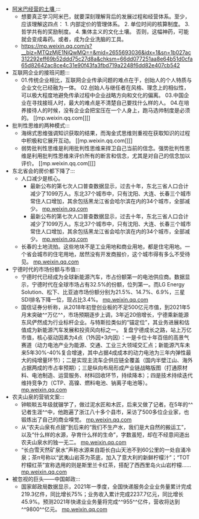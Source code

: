 - [ 阿米巴经营的土壤 ](https://mp.weixin.qq.com/s?__biz=MTQzMjE1NjQwMQ==&mid=2655693036&idx=1&sn=1b027ac312292eff69b52ddd75c27d8a&chksm=66dd077251aa8e64b51d0cfa65d82642ac8ce4c31e90f43fa3fbd719a2248f6dd82e407cb542) :::
    - 想要真正学习阿米巴，就要深刻理解背后的发展过程和经营体系。至少，应该理解这四点：      1. 内部定价的管理体系。      2. 单位时间的核算制度。      3. 哲学共有的奖励制度。      4. 集体主义的文化土壤。      否则，这幅神药，可能就会变成毒药。或者，成为企业洗脑的工具。
    - [ https://mp.weixin.qq.com/s?__biz=MTQzMjE1NjQwMQ==&mid=2655693036&idx=1&sn=1b027ac312292eff69b52ddd75c27d8a&chksm=66dd077251aa8e64b51d0cfa65d82642ac8ce4c31e90f43fa3fbd719a2248f6dd82e407cb542 ](https://www.diigo.com/outliner/diigo_items/904019/12128769/596975943?key=34d57b46e1)
- 互联网企业的接班问题:::
    -   01.传统企业相比，互联网企业传承问题的难点在于，创始人的个人特质与企业文化已经融为一体。   02.创始人与继任者在风格、理念上的相似性，可以极大程度地避免传承过程中企业战略方向和文化的偏离。   03.中国企业在寻找接班人时，最大的难点是不清楚自己要找什么样的人。   04.在培养接待人的时候，没有企业会把宝压在一个人身上，跑马选帅制度是必须的。  [[mp.weixin.qq.com[[[[]](]]]]https://mp.weixin.qq.com/s?__biz=MjM5MTA5MDM3NA==&mid=2651006266&idx=1&sn=e2e476690ee6053814e022830481a4da&chksm=bd4d56938a3adf85fc7bc0342083dd37b68e9bb12ecf0f4d1472e5940a739d49b2b42e489e39)
- 批判性思维的两种模式:::
    -  海绵式思维强调知识获取的结果，而淘金式思维则重视在获取知识的过程中积极和它展开互动。  [[mp.weixin.qq.com[[[[]](]]]]https://mp.weixin.qq.com/s?__biz=MzA4ODM4ODQ3MQ==&mid=2651959849&idx=1&sn=07092e0c0fdd91099b290936970f71a5&chksm=8bcff431bcb87d273a79c2ea573b360dc3a3140a43c7a39b61b16820645ef6a6c448d4077c31)
    -  弱势批判性思维是利用批判性思维来捍卫自己当前的信念。强势批判性思维是利用批判性思维来评价所有的断言和信念，尤其是对自己的信念加以评价。  [[mp.weixin.qq.com[[[[]](]]]]https://mp.weixin.qq.com/s?__biz=MzA4ODM4ODQ3MQ==&mid=2651959849&idx=1&sn=07092e0c0fdd91099b290936970f71a5&chksm=8bcff431bcb87d273a79c2ea573b360dc3a3140a43c7a39b61b16820645ef6a6c448d4077c31)
- 东北省会的房价都下降了:::
    -  人口减少是核心。
        - 最新公布的第七次人口普查数据显示，过去十年，东北三省人口合计减少了1099万人。东北37个城市中，只有沈阳、大连、长春三个城市常住人口增加，其余包括黑龙江省会哈尔滨在内的34个城市，全部减少。  [mp.weixin.qq.com](https://mp.weixin.qq.com/s?__biz=MjM5Nzc3ODkyMA==&amp;mid=2650264960&amp;idx=1&amp;sn=04ab84040d7df0b0e7bc96898a2d8102&amp;chksm=bed7b10789a03811cfaa2405f340e54c74c5bb850691ecee4489b93d8c0ebcc772697aafc305&amp;&amp;xtrack=1&amp;scene=90&amp;subscene=93&amp;sessionid=1624950832&amp;clicktime=1624950949&amp;enterid=1624950949)
        -  最新公布的第七次人口普查数据显示，过去十年，东北三省人口合计减少了1099万人。东北37个城市中，只有沈阳、大连、长春三个城市常住人口增加，其余包括黑龙江省会哈尔滨在内的34个城市，全部减少。  [mp.weixin.qq.com](https://mp.weixin.qq.com/s?__biz=MjM5Nzc3ODkyMA==&mid=2650264960&idx=1&sn=04ab84040d7df0b0e7bc96898a2d8102&chksm=bed7b10789a03811cfaa2405f340e54c74c5bb850691ecee4489b93d8c0ebcc772697aafc305&&xtrack=1&scene=90&subscene=93&sessionid=1624950832&clicktime=1624950949&enterid=1624950949)
    -  长春的土地流拍。这些地块不是工业用地和商业用地，都是住宅用地。一个省会城市的住宅用地，居然没有开发商报价，这个城市得有多么不受待见。  [mp.weixin.qq.com](https://mp.weixin.qq.com/s?__biz=MjM5Nzc3ODkyMA==&mid=2650264960&idx=1&sn=04ab84040d7df0b0e7bc96898a2d8102&chksm=bed7b10789a03811cfaa2405f340e54c74c5bb850691ecee4489b93d8c0ebcc772697aafc305&&xtrack=1&scene=90&subscene=93&sessionid=1624950832&clicktime=1624950949&enterid=1624950949)
- 宁德时代的市场份额与市值:::
    -  宁德时代已经成为全球新能源汽车，市占份额第一的电池供应商。数据显示，宁德时代在全球市场占有32.5%的份额，位列第一。而LG Energy Solution、松下、比亚迪市场份额分别为21.5%、14.7%、6.9%，三星SDI排名下降一位，现占比3.4%。  [mp.weixin.qq.com](https://mp.weixin.qq.com/s?__biz=MzA5MDEzNjQwMA==&mid=2655407036&idx=1&sn=06b4b689f8b34ff358eda94f0ed30dfb&chksm=8ba2a183bcd52895c48e8e4682dde6d3e0ec1182895f2ca6e101e26a1a31e5ecb03092649d0a)
    -  国信证券分析称，从2018年初登创业板的不足500亿元市值，到2021年5月末突破^^万亿^^，市场预期逐步上调，3年近20倍增长，宁德乘新能源东风俨然成为行业标杆企业。与特斯拉类似的“锚定位”，其业务进展和估值成为新能源汽车发展和投资风向标之一。 复盘宁德成长之路，站上万亿市值，核心驱动因素为4点（1外因+3内因）：一是卡位十年百倍的高景气赛道（动力电池产业为能源、交通、工业三大领域交汇点；新能源汽车未来5年30%-40%复合增速，其中占据4成成本的动力电池为三年内弹性最大的纯增量环节）；二是实现主流车企供应链全覆盖（国内半壁江山、海外占据两成的市占率预期）；三是纵向布局形成产业链战略版图（打通原材料、电池制造、运营服务、材料回收环节，持续降本）；四是技术持续迭代维持竞争力（CTP、高镍、燃料电池、钠离子电池等）。  [mp.weixin.qq.com](https://mp.weixin.qq.com/s?__biz=MzA5MDEzNjQwMA==&mid=2655407036&idx=1&sn=06b4b689f8b34ff358eda94f0ed30dfb&chksm=8ba2a183bcd52895c48e8e4682dde6d3e0ec1182895f2ca6e101e26a1a31e5ecb03092649d0a)
- 农夫山泉的营销文案:::
    -  钟睒睒五年级就辍学了，做过泥水匠和木匠，后来又做了记者。在5年的^^记者生涯^^中，他跑遍了浙江八十多个县市，采访了500多位企业家，也锻炼出了自己的商业嗅觉。  [mp.weixin.qq.com](https://mp.weixin.qq.com/s?__biz=MTA3NDI5ODU0MQ==&mid=2655890732&idx=1&sn=3c759cb9eedd143953a272e1f131c3d4&chksm=738e84ee44f90df888c1950c5510a2931f269ab41aeaf526e3ec7e865c9a150896c67e077270)
    -  从“农夫山泉有点甜”到后来的“我们不生产水，我们是大自然的搬运工”，以及“什么样的水源，孕育什么样的生命”，字数虽短，却在不经意间道出农夫山泉水的独一无二。  [mp.weixin.qq.com](https://mp.weixin.qq.com/s?__biz=MTA3NDI5ODU0MQ==&mid=2655890732&idx=1&sn=3c759cb9eedd143953a272e1f131c3d4&chksm=738e84ee44f90df888c1950c5510a2931f269ab41aeaf526e3ec7e865c9a150896c67e077270)
    -  “长白雪天然矿泉水”声称水源来自距长白山天池不到60公里的一处自涌冷泉；茶π号称以“武夷山岩茶为茶底，加入了意大利的新鲜柠檬汁”；“TOT柠檬红茶”宣称选用的则是斯里兰卡红茶，搭配了西西里岛火山岩柠檬……  [mp.weixin.qq.com](https://mp.weixin.qq.com/s?__biz=MTA3NDI5ODU0MQ==&mid=2655890732&idx=1&sn=3c759cb9eedd143953a272e1f131c3d4&chksm=738e84ee44f90df888c1950c5510a2931f269ab41aeaf526e3ec7e865c9a150896c67e077270)
- 被忽视的巨头——中国邮政:::
    -  国家邮政局数据显示，2021年一季度，全国快递服务企业业务量累计完成219.3亿件，同比增长75%；业务收入累计完成2237.7亿元，同比增长45.9%。预测2021年快递业业务量将完成^^955^^亿件，营收将达到^^9800^^亿元。  [mp.weixin.qq.com](https://mp.weixin.qq.com/s?__biz=MzA5MDEzNjQwMA==&mid=2655406981&idx=1&sn=ce1663e7c893291dcae6f5ec65d026b0&chksm=8ba2a1babcd528ac37e6b80f69307936e31f1e548c5f1d13fdb1921fa2d17859014eab2d5347)
